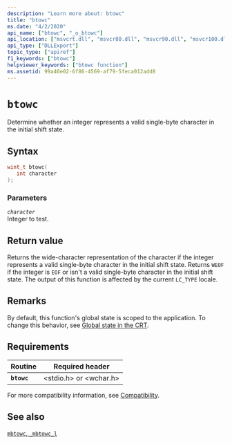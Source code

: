 ```yaml
---
description: "Learn more about: btowc"
title: "btowc"
ms.date: "4/2/2020"
api_name: ["btowc", "_o_btowc"]
api_location: ["msvcrt.dll", "msvcr80.dll", "msvcr90.dll", "msvcr100.dll", "msvcr100_clr0400.dll", "msvcr110.dll", "msvcr110_clr0400.dll", "msvcr120.dll", "msvcr120_clr0400.dll", "ucrtbase.dll", "api-ms-win-crt-convert-l1-1-0.dll"]
api_type: ["DLLExport"]
topic_type: ["apiref"]
f1_keywords: ["btowc"]
helpviewer_keywords: ["btowc function"]
ms.assetid: 99a46e02-6f86-4569-af79-5feca012add8
---
```

# `btowc`

Determine whether an integer represents a valid single-byte character in the initial shift state.

## Syntax

```C
wint_t btowc(
   int character
);
```

### Parameters

*`character`*\
Integer to test.

## Return value

Returns the wide-character representation of the character if the integer represents a valid single-byte character in the initial shift state. Returns `WEOF` if the integer is `EOF` or isn't a valid single-byte character in the initial shift state. The output of this function is affected by the current `LC_TYPE` locale.

## Remarks

By default, this function's global state is scoped to the application. To change this behavior, see [Global state in the CRT](../global-state.md).

## Requirements

| Routine | Required header |
|---|---|
| **`btowc`** | \<stdio.h> or \<wchar.h> |

For more compatibility information, see [Compatibility](../compatibility.md).

## See also

[`mbtowc`, `_mbtowc_l`](mbtowc-mbtowc-l.md)
